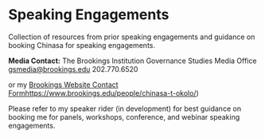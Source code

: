 # Speaking Engagements
Collection of resources from prior speaking engagements and guidance on booking Chinasa for speaking engagements.

**Media Contact:**
The Brookings Institution
Governance Studies Media Office
gsmedia@brookings.edu
202.770.6520

or my [Brookings Website Contact Form](https://www.brookings.edu/people/chinasa-t-okolo/)https://www.brookings.edu/people/chinasa-t-okolo/)

Please refer to my speaker rider (in development) for best guidance on booking me for panels, workshops, conference, and webinar speaking engagements.

